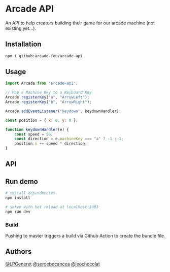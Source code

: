 # Arcade API

An API to help creators building their game for our arcade machine (not existing yet...).

## Installation

```bash
npm i github:arcade-feu/arcade-api
```

## Usage

```js
import Arcade from "arcade-api";

// Map a Machine Key to a Keyboard Key
Arcade.registerKey("a", "ArrowLeft");
Arcade.registerKey("b", "ArrowRight");

Arcade.addEventListener("keydown", keydownHandler);

const position = { x: 0, y: 0 };

function keydownHandler(e) {
    const speed = 50;
    const direction = e.machineKey === "a" ? -1 : 1;
    position.x += speed * direction;
}
```

## API

## Run demo

```bash
# install dependencies
npm install

# serve with hot reload at localhost:3003
npm run dev
```

### Build

Pushing to master triggers a build via Github Action to create the bundle file.

## Authors

[@LPGeneret](https://twitter.com/LPGeneret)
[@sergebocancea](https://twitter.com/sergebocancea)
[@leochocolat](https://twitter.com/leochocolat)

